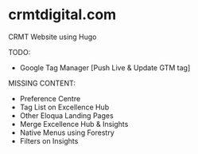 # crmtdigital.com
CRMT Website using Hugo

TODO:
* Google Tag Manager [Push Live & Update GTM tag]

MISSING CONTENT:
* Preference Centre
* Tag List on Excellence Hub
* Other Eloqua Landing Pages
* Merge Excellence Hub & Insights
* Native Menus using Forestry
* Filters on Insights
